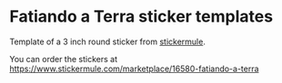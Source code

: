 # Fatiando a Terra sticker templates

Template of a 3 inch round sticker from [stickermule](http://stickermule.com/).

You can order the stickers at https://www.stickermule.com/marketplace/16580-fatiando-a-terra 
